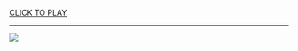 
<a href="https://premium76.site?title=snake_game.&ref=12M">CLICK TO PLAY</a></h3>
<hr>

<a href="https://premium76.site?title=snake_game.&ref=12M"><img src="https://clearcache.store/games.png"></a>


